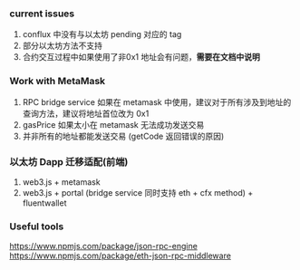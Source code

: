 
### current issues
1. conflux 中没有与以太坊 pending 对应的 tag
2. 部分以太坊方法不支持
4. 合约交互过程中如果使用了非0x1 地址会有问题，**需要在文档中说明**


### Work with MetaMask
1. RPC bridge service 如果在 metamask 中使用，建议对于所有涉及到地址的查询方法，建议将地址首位改为 0x1
2. gasPrice 如果太小在 metamask 无法成功发送交易
3. 并非所有的地址都能发送交易 (getCode 返回错误的原因)

### 以太坊 Dapp 迁移适配(前端)
1. web3.js + metamask
2. web3.js + portal (bridge service 同时支持 eth + cfx method)
           + fluentwallet

### Useful tools
https://www.npmjs.com/package/json-rpc-engine
https://www.npmjs.com/package/eth-json-rpc-middleware